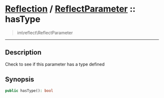 # [Reflection](reflect.md) / [ReflectParameter](reflect-ReflectParameter.md) :: hasType
 > im\reflect\ReflectParameter
____

## Description
Check to see if this parameter has a type defined

## Synopsis
```php
public hasType(): bool
```
